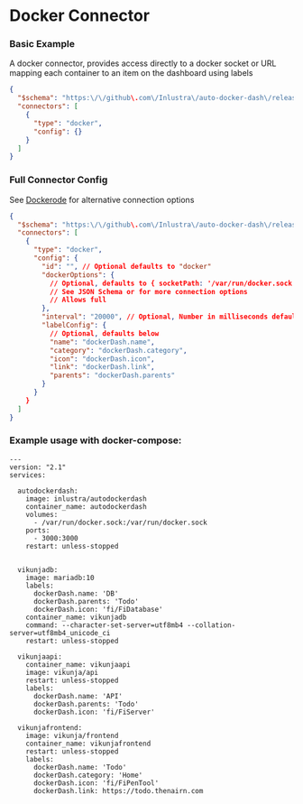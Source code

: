 # Docker Connector

### Basic Example

A docker connector, provides access directly to a docker socket or URL mapping each container to an item on the dashboard using labels


```json
{
  "$schema": "https:\/\/github\.com\/Inlustra\/auto-docker-dash\/releases\/download\/v2.1.0\/schema\.json",
  "connectors": [
    {
      "type": "docker",
      "config": {}
    }
  ]
}
```

### Full Connector Config

See [Dockerode](https://www.npmjs.com/package/dockerode) for alternative connection options

```json
{
  "$schema": "https:\/\/github\.com\/Inlustra\/auto-docker-dash\/releases\/download\/v2.1.0\/schema\.json",
  "connectors": [
    {
      "type": "docker",
      "config": {
        "id": "", // Optional defaults to "docker"
        "dockerOptions": {
          // Optional, defaults to { socketPath: '/var/run/docker.sock' }
          // See JSON Schema or for more connection options
          // Allows full
        },
        "interval": "20000", // Optional, Number in milliseconds defaults to 20 seconds
        "labelConfig": {
          // Optional, defaults below
          "name": "dockerDash.name",
          "category": "dockerDash.category",
          "icon": "dockerDash.icon",
          "link": "dockerDash.link",
          "parents": "dockerDash.parents"
        }
      }
    }
  ]
}
```

### Example usage with docker-compose:

```
---
version: "2.1"
services:

  autodockerdash:
    image: inlustra/autodockerdash
    container_name: autodockerdash
    volumes:
      - /var/run/docker.sock:/var/run/docker.sock
    ports:
      - 3000:3000
    restart: unless-stopped


  vikunjadb:
    image: mariadb:10
    labels:
      dockerDash.name: 'DB'
      dockerDash.parents: 'Todo'
      dockerDash.icon: 'fi/FiDatabase'
    container_name: vikunjadb
    command: --character-set-server=utf8mb4 --collation-server=utf8mb4_unicode_ci
    restart: unless-stopped

  vikunjaapi:
    container_name: vikunjaapi
    image: vikunja/api
    restart: unless-stopped
    labels:
      dockerDash.name: 'API'
      dockerDash.parents: 'Todo'
      dockerDash.icon: 'fi/FiServer'

  vikunjafrontend:
    image: vikunja/frontend
    container_name: vikunjafrontend
    restart: unless-stopped
    labels:
      dockerDash.name: 'Todo'
      dockerDash.category: 'Home'
      dockerDash.icon: 'fi/FiPenTool'
      dockerDash.link: https://todo.thenairn.com
```

